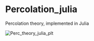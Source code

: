 # Percolation_julia
Percolation theory, implemented in Julia 


![Perc_theory_julia_plt]([http:](https://github.com/tushargayan2324/Percolation_julia/blob/main/hehe.png)https://github.com/tushargayan2324/Percolation_julia/blob/main/hehe.png)

